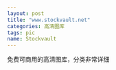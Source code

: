 ```yaml
---
layout: post
title: "www.stockvault.net"
categories: 高清图库
tags: pic
name: Stockvault
---
```


免费可商用的高清图库，分类非常详细
<!--break-->
